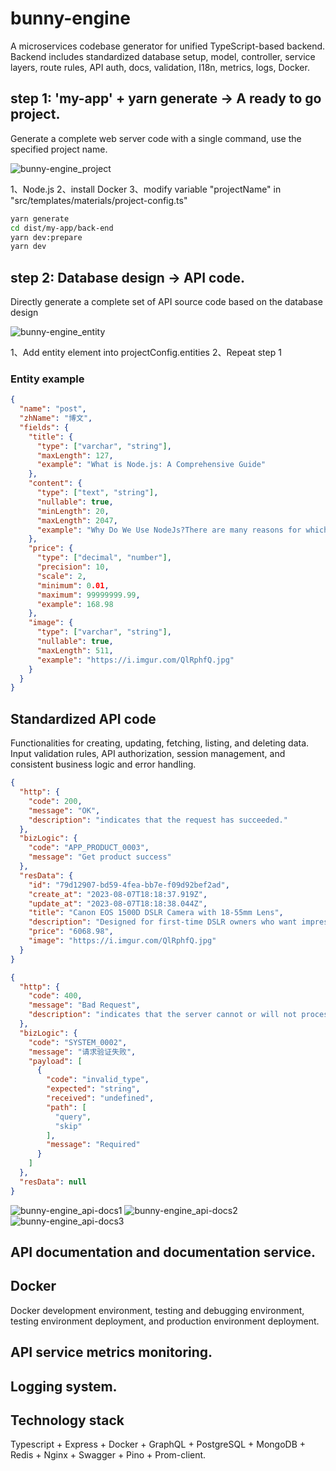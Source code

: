 # bunny-engine
A microservices codebase generator for unified TypeScript-based backend. Backend includes standardized database setup, model, controller, service layers, route rules, API auth, docs, validation, I18n, metrics, logs, Docker.

[//]: # (Frontend generates CRUD pages, components, Redux Saga API requests, user auth, tracing logs, API protocols, etc.)

## step 1: 'my-app' + yarn generate -> A ready to go project.

Generate a complete web server code with a single command, use the specified project name.

![bunny-engine_project](https://github.com/zrwusa/assets/blob/master/images/bunny-engine_project.webp)

1、Node.js
2、install Docker
3、modify variable "projectName" in "src/templates/materials/project-config.ts"

```bash
yarn generate
cd dist/my-app/back-end
yarn dev:prepare
yarn dev
```

## step 2: Database design -> API code.

Directly generate a complete set of API source code based on the database design

![bunny-engine_entity](https://github.com/zrwusa/assets/blob/master/images/bunny-engine_entity.webp)

1、Add entity element into projectConfig.entities
2、Repeat step 1

### Entity example

```json
{
  "name": "post",
  "zhName": "博文",
  "fields": {
    "title": {
      "type": ["varchar", "string"],
      "maxLength": 127,
      "example": "What is Node.js: A Comprehensive Guide"
    },
    "content": {
      "type": ["text", "string"],
      "nullable": true,
      "minLength": 20,
      "maxLength": 2047,
      "example": "Why Do We Use NodeJs?There are many reasons for which we prefer using NodeJs for the server side of our application, some of them are discussed in the following:NodeJs is built on Google Chrome’s V8 engine, and for this reason its execution time is very fast and it runs very quickly.There are more than 50,000 bundles available in the Node Package Manager and for that reason developers can import any of the packages any time according to their needed functionality for which a lot of time is saved.As NodeJs do not need to wait for an API to return data , so for building real time and data intensive web applications, it is very useful. It is totally asynchronous in nature that means it is totally non-blocking.The loading time for an audio or video is reduced by NodeJs because there is better synchronization of the code between the client and server for having the same code base.As NodeJs is open-source and it is nothing but a JavaScript framework , so for the developers who are already used to JavaScript, for them starting developing their projects with NodeJs is very easy."
    },
    "price": {
      "type": ["decimal", "number"],
      "precision": 10,
      "scale": 2,
      "minimum": 0.01,
      "maximum": 99999999.99,
      "example": 168.98
    },
    "image": {
      "type": ["varchar", "string"],
      "nullable": true,
      "maxLength": 511,
      "example": "https://i.imgur.com/QlRphfQ.jpg"
    }
  }
}
```

## Standardized API code

Functionalities for creating, updating, fetching, listing, and deleting data.
Input validation rules, API authorization, session management, and consistent business logic and error handling.

```json
{
  "http": {
    "code": 200,
    "message": "OK",
    "description": "indicates that the request has succeeded."
  },
  "bizLogic": {
    "code": "APP_PRODUCT_0003",
    "message": "Get product success"
  },
  "resData": {
    "id": "79d12907-bd59-4fea-bb7e-f09d92bef2ad",
    "create_at": "2023-08-07T18:18:37.919Z",
    "update_at": "2023-08-07T18:18:38.044Z",
    "title": "Canon EOS 1500D DSLR Camera with 18-55mm Lens",
    "description": "Designed for first-time DSLR owners who want impressive results straight out of the box, capture those magic moments no matter your level with the EOS 1500D. With easy to use automatic shooting modes, large 24.1 MP sensor, Canon Camera Connect app integration and built-in feature guide, EOS 1500D is always ready to go.",
    "price": "6068.98",
    "image": "https://i.imgur.com/QlRphfQ.jpg"
  }
}


```

```json
{
  "http": {
    "code": 400,
    "message": "Bad Request",
    "description": "indicates that the server cannot or will not process the request because the received syntax is invalid, nonsensical, or exceeds some limitation on what the server is willing to process."
  },
  "bizLogic": {
    "code": "SYSTEM_0002",
    "message": "请求验证失败",
    "payload": [
      {
        "code": "invalid_type",
        "expected": "string",
        "received": "undefined",
        "path": [
          "query",
          "skip"
        ],
        "message": "Required"
      }
    ]
  },
  "resData": null
}
```

![bunny-engine_api-docs1](https://github.com/zrwusa/assets/blob/master/images/bunny-engine_api-docs1.png)
![bunny-engine_api-docs2](https://github.com/zrwusa/assets/blob/master/images/bunny-engine_api-docs2.png)
![bunny-engine_api-docs3](https://github.com/zrwusa/assets/blob/master/images/bunny-engine_api-docs3.png)

## API documentation and documentation service.

## Docker

Docker development environment, testing and debugging environment, testing environment deployment, and production environment deployment.

## API service metrics monitoring.

## Logging system.

## Technology stack

Typescript + Express + Docker + GraphQL + PostgreSQL + MongoDB + Redis + Nginx + Swagger + Pino + Prom-client.